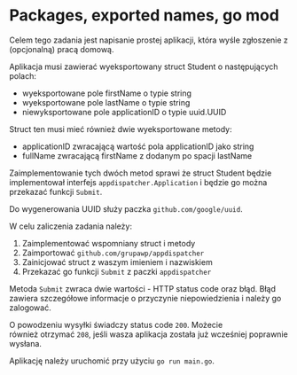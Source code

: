 # Packages, exported names, go mod

Celem tego zadania jest napisanie prostej aplikacji, która wyśle zgłoszenie
z (opcjonalną) pracą domową.

Aplikacja musi zawierać wyeksportowany struct Student o następujących
polach:
* wyeksportowane pole firstName o typie string
* wyeksportowane pole lastName o typie string
* niewyksportowane pole applicationID o typie uuid.UUID

Struct ten musi mieć również dwie wyeksportowane metody:
* applicationID zwracającą wartość pola applicationID jako string
* fullName zwracającą firstName z dodanym po spacji lastName

Zaimplementowanie tych dwóch metod sprawi że struct Student będzie implementował
interfejs `appdispatcher.Application` i będzie go można przekazać funkcji `Submit`.

Do wygenerowania UUID służy paczka `github.com/google/uuid`.

W celu zaliczenia zadania należy:
1. Zaimplementować wspomniany struct i metody
2. Zaimportować `github.com/grupawp/appdispatcher`
3. Zainicjować struct z waszym imieniem i nazwiskiem
4. Przekazać go funkcji `Submit` z paczki `appdispatcher`

Metoda `Submit` zwraca dwie wartości - HTTP status code oraz błąd.
Błąd zawiera szczegółowe informacje o przyczynie niepowiedzienia i należy
go zalogować.

O powodzeniu wysyłki świadczy status code `200`. Możecie również otrzymać
`208`, jeśli wasza aplikacja została już wcześniej poprawnie wysłana.

Aplikację należy uruchomić przy użyciu `go run main.go`.